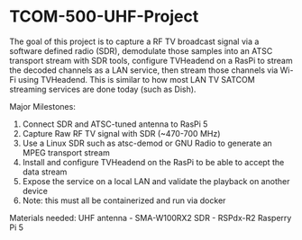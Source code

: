 # TCOM-500-UHF-Project

The goal of this project is to capture a RF TV broadcast signal via a software defined radio (SDR), demodulate those samples into an ATSC transport stream with SDR tools, configure TVHeadend on a RasPi to stream the decoded channels as a LAN service, then stream those channels via Wi-Fi using TVHeadend.  This is similar to how most LAN TV SATCOM streaming services are done today (such as Dish).

Major Milestones:

1) Connect SDR and ATSC-tuned antenna to RasPi 5
2) Capture Raw RF TV signal with SDR (~470-700 MHz)
3) Use a Linux SDR such as atsc-demod or GNU Radio to generate an MPEG transport stream
4) Install and configure TVHeadend on the RasPi to be able to accept the data stream
5) Expose the service on a local LAN and validate the playback on another device
6) Note: this must all be containerized and run via docker

Materials needed:
UHF antenna - SMA-W100RX2
SDR - RSPdx-R2
Rasperry Pi 5


